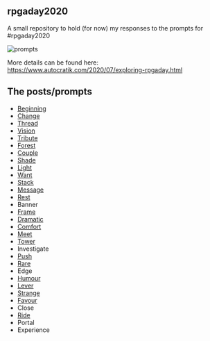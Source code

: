 ## rpgaday2020

A small repository to hold (for now) my responses to the prompts for #rpgaday2020

![prompts](https://1.bp.blogspot.com/-Vv_YRBzsd_c/Xvn1K7yWZkI/AAAAAAAADeI/lgtXWzEWiTQd1kb_nc8BhKL6Kvbel9T0wCPcBGAYYCw/w625-h625/RPGaDAY2020modified.png)

More details can be found here: https://www.autocratik.com/2020/07/exploring-rpgaday.html

## The posts/prompts

* [Beginning](01-beginning-DO.md)
* [Change](02-change-DO.md)
* [Thread](03-thread-DO.md)   
* [Vision](04-vision-DO.md)
* [Tribute](05-tribute-DO.md)
* [Forest](06-forest-DO.md)
* [Couple](07-couple-DO.md)
* [Shade](08-shade-DO.md)
* [Light](09-light-DO.md)
* [Want](10-want-DO.md)
* [Stack](11-stack-DO.md)
* [Message](12-message-DO.md)
* [Rest](13-rest-DO.md)
* Banner
* [Frame](15-frame-DO.md)
* [Dramatic](16-dramatic-DO.md)
* [Comfort](17-comfort-DO.md)   
* [Meet](18-meet-DO.md)
* [Tower](19-tower-DO.md)
* Investigate 
* [Push](21-push-DO.md)
* [Rare](22-rare-DO.md)
* Edge
* [Humour](24-humor-DO.md)
* [Lever](25-lever-DO.md)
* [Strange](26-strange-DO.md)
* [Favour](27-favor-DO.md)
* Close
* [Ride](27-favor-DO.md)
* Portal
* Experience